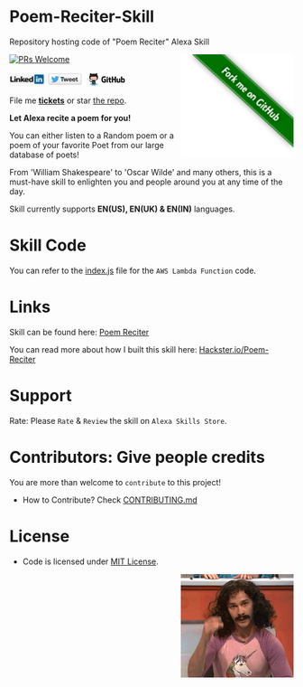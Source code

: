 # Poem-Reciter-Skill
Repository hosting code of  "Poem Reciter" Alexa Skill 

<a href="https://github.com/DennyZhang?tab=followers"><img align="right" width="200" height="183" src="https://raw.githubusercontent.com/USDevOps/mywechat-slack-group/master/images/fork_github.png" /></a>

[![PRs Welcome](https://img.shields.io/badge/PRs-welcome-brightgreen.svg)](http://makeapullrequest.com)

[![LinkedIn](https://raw.githubusercontent.com/USDevOps/mywechat-slack-group/master/images/linkedin.png)](https://www.linkedin.com/in/ajinkyabapat) [![Twitter](https://raw.githubusercontent.com/USDevOps/mywechat-slack-group/master/images/twitter.png)](https://twitter.com/ajinkyab12) [![Github](https://raw.githubusercontent.com/USDevOps/mywechat-slack-group/master/images/github.png)](https://github.com/AjinkyaBapat)


File me [**tickets**](https://github.com/AjinkyaBapat/Poem-Reciter-Skill/issues) or star [the repo](https://github.com/AjinkyaBapat/Poem-Reciter-Skill).


**Let Alexa recite a poem for you!**

You can either listen to a Random poem or a poem of your favorite Poet from our large database of poets!

From 'William Shakespeare' to 'Oscar Wilde' and many others, this is a must-have skill to enlighten you and people around you at any time of the day.



Skill currently supports **EN(US), EN(UK) & EN(IN)** languages. 

# Skill Code

You can refer to the [index.js](/Code/index.js) file for the `AWS Lambda Function` code.



# Links
Skill can be found here: [Poem Reciter](https://www.amazon.com/dp/B0778TCNJT/)

You can read more about how I built this skill here: [Hackster.io/Poem-Reciter]()



# Support
Rate: Please `Rate` & `Review` the skill on `Alexa Skills Store`.


# Contributors: Give people credits
You are more than welcome to `contribute` to this project!

- How to Contribute? Check [CONTRIBUTING.md](./CONTRIBUTING.md)



# License
- Code is licensed under [MIT License](./LICENSE).

<img align="right" width="200" height="183" src="https://raw.githubusercontent.com/USDevOps/mywechat-slack-group/master/images/magic.gif">
